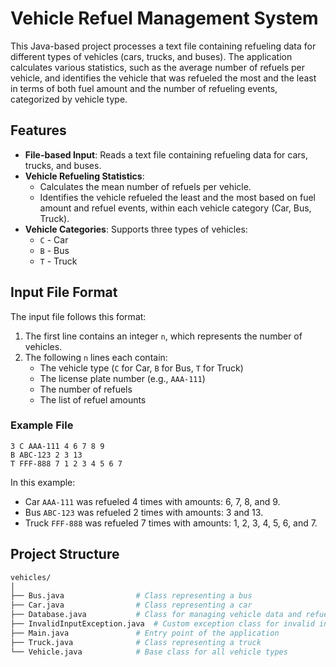 # Vehicle Refuel Management System

This Java-based project processes a text file containing refueling data for different types of vehicles (cars, trucks, and buses). The application calculates various statistics, such as the average number of refuels per vehicle, and identifies the vehicle that was refueled the most and the least in terms of both fuel amount and the number of refueling events, categorized by vehicle type.

## Features

- **File-based Input**: Reads a text file containing refueling data for cars, trucks, and buses.
- **Vehicle Refueling Statistics**:
  - Calculates the mean number of refuels per vehicle.
  - Identifies the vehicle refueled the least and the most based on fuel amount and refuel events, within each vehicle category (Car, Bus, Truck).
- **Vehicle Categories**: Supports three types of vehicles:
  - `C` - Car
  - `B` - Bus
  - `T` - Truck

## Input File Format

The input file follows this format:


1. The first line contains an integer `n`, which represents the number of vehicles.
2. The following `n` lines each contain:
   - The vehicle type (`C` for Car, `B` for Bus, `T` for Truck)
   - The license plate number (e.g., `AAA-111`)
   - The number of refuels
   - The list of refuel amounts

### Example File
```
3 C AAA-111 4 6 7 8 9
B ABC-123 2 3 13
T FFF-888 7 1 2 3 4 5 6 7
```

In this example:
- Car `AAA-111` was refueled 4 times with amounts: 6, 7, 8, and 9.
- Bus `ABC-123` was refueled 2 times with amounts: 3 and 13.
- Truck `FFF-888` was refueled 7 times with amounts: 1, 2, 3, 4, 5, 6, and 7.

## Project Structure

```bash
vehicles/
│
├── Bus.java                # Class representing a bus
├── Car.java                # Class representing a car
├── Database.java           # Class for managing vehicle data and refuels; reads data from file
├── InvalidInputException.java  # Custom exception class for invalid inputs
├── Main.java               # Entry point of the application
├── Truck.java              # Class representing a truck
└── Vehicle.java            # Base class for all vehicle types
